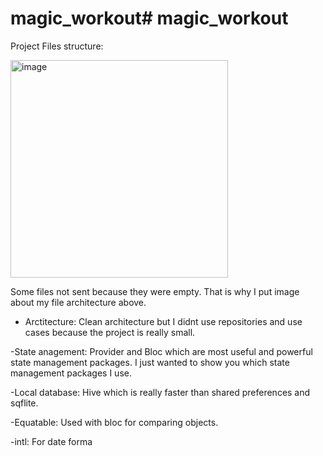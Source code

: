 # magic_workout# magic_workout
Project Files structure:

<img width="348" alt="image" src="https://user-images.githubusercontent.com/50848628/202929677-a86819ae-0151-4173-ac44-31f86cd48bf7.png">

Some files not sent because they were empty. That is why I put image about my file architecture above.

- Arctitecture: Clean architecture but I didnt use repositories and use cases because the project is really small. 

-State anagement: Provider and Bloc which are most useful and powerful state management packages. I just wanted to show you which state management packages I use. 

-Local database: Hive which is really faster than shared preferences and sqflite.

-Equatable: Used with bloc for comparing objects.

-intl: For date forma
